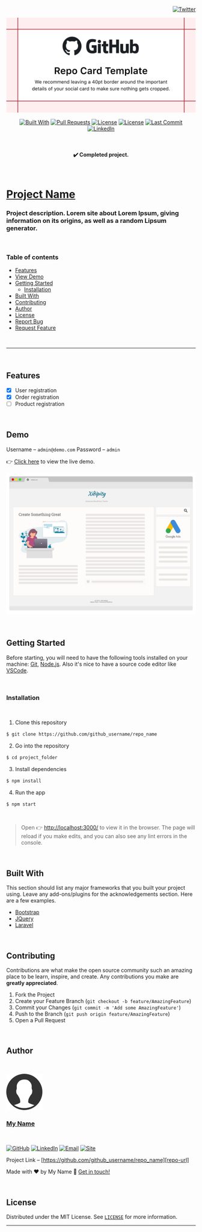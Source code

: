 <div align="right">

  <!-- Twitter Badges Button -->
  [![Twitter][twitter-shield]][twitter-url]

</div>

<!-- Logo or Banner -->
![Logo][banner-url]

<div align="center">

<!-- Badges -->
[![Built With][built-shield]][built-url]
[![Pull Requests][pulls-shield]][pulls-url]
[![License][issues-shield]][issues-url]
[![License][license-shield]][license-url]
[![Last Commit][commit-shield]][commit-url]
[![LinkedIn][linkedin-shield]][linkedin-url]

<br>

<!-- Project status -->

<!-- ### 🚨 Heads up! -->
<!-- #### 🚧 Project under construction.. 🚧 -->
####  ✔️ Completed project.

</div>

<br>

<!-- Project name -->
# **[Project Name][demo-url]**

<!-- Short description -->
### Project description. Lorem site about Lorem Ipsum, giving information on its origins, as well as a random Lipsum generator.

<br>

<!-- Table of contents -->
### Table of contents
* [Features](#features)
* [View Demo](#demo)
* [Getting Started](#getting-started)
  * [Installation](#installation) 
* [Built With](#built-with)
* [Contributing](#contributing)
* [Author](#author)
* [License](#license)
* [Report Bug][issues-url]
* [Request Feature][issues-url]

<br>

---

<br>

## Features

- [x] User registration
- [x] Order registration
- [ ] Product registration

<br>

<!-- Application demo -->
## Demo

Username – `admin@demo.com`
Password – `admin`

👉 [Click here][demo-url] to view the live demo.

![Demo](https://raw.githubusercontent.com/othneildrew/Best-README-Template/master/images/screenshot.png)

<br>

<!-- Getting started -->
## Getting Started

Before starting, you will need to have the following tools installed on your machine:
[Git][git], [Node.js][node]. 
Also it's nice to have a source code editor like [VSCode][vscode].

<br>

<!-- Installation -->
### Installation

<br>

1. Clone this repository
```bash 
$ git clone https://github.com/github_username/repo_name
```
2. Go into the repository
```bash 
$ cd project_folder
```
3. Install dependencies
```bash 
$ npm install
```
4. Run the app
```bash 
$ npm start
```

<br>

> Open 👉 [http://localhost:3000/][local-url] to view it in the browser.
> The page will reload if you make edits, and you can also see any lint errors in the console.

<br>

<!-- Built with -->
## Built With

This section should list any major frameworks that you built your project using. Leave any add-ons/plugins for the acknowledgements section. Here are a few examples.
* [Bootstrap](https://getbootstrap.com)
* [JQuery](https://jquery.com)
* [Laravel](https://laravel.com)

<br>

<!-- Contributing -->
## Contributing

Contributions are what make the open source community such an amazing place to be learn, inspire, and create. Any contributions you make are **greatly appreciated**.

1. Fork the Project
2. Create your Feature Branch (`git checkout -b feature/AmazingFeature`)
3. Commit your Changes (`git commit -m 'Add some AmazingFeature'`)
4. Push to the Branch (`git push origin feature/AmazingFeature`)
5. Open a Pull Request

<br>

<!-- Author -->
## Author
<br>

![My Name][profile-url]

### **[My Name][linkedin-url]**

<br>

[![GitHub][github-shield]][github-url]
[![LinkedIn][linkedin-shield]][linkedin-url]
[![Email][email-shield]][email-url]
[![Site][site-shield]][site-url]

Project Link – [https://github.com/github_username/repo_name][repo-url]

Made with ❤️ by My Name 👋 [Get in touch!][linkedin-url]

<br>

<!-- License -->
## License

Distributed under the MIT License. See [`LICENSE`][license-url] for more information.

---


<!-- Shields.io -->
[twitter-shield]:  https://img.shields.io/twitter/url?url=https://github.com/github_username/repo_name
[built-shield]:    https://img.shields.io/badge/built%20with-react.js-blue?style=for-the-badge&logo=react
[commit-shield]:   https://img.shields.io/github/last-commit/github_username/repo_name?style=for-the-badge
[pulls-shield]:    https://img.shields.io/github/issues-pr/github_username/repo_name?style=for-the-badge
[issues-shield]:   https://img.shields.io/github/issues/github_username/repo_name?style=for-the-badge
[license-shield]:  https://img.shields.io/github/license/github_username/repo_name?style=for-the-badge
[linkedin-shield]: https://img.shields.io/badge/LinkedIn-blue?style=for-the-badge&logo=linkedin
[email-shield]:    https://img.shields.io/badge/Email-white?style=for-the-badge&logo=gmail
[github-shield]:   https://img.shields.io/badge/GitHub-black?style=for-the-badge&logo=github
[site-shield]:     https://img.shields.io/badge/🌎%20Portfolio-gray?style=for-the-badge


<!-- All links -->
[twitter-url]:  https://twitter.com/intent/tweet?text=🤩%20Olha%20que%20repo%20legal%20que%20encontrei%20no%20GitHub:&url=https://github.com/github_username/repo_name
[built-url]:    https://img.shields.io/badge/built%20with-react.js-blue?style=for-the-badge&logo=react
[commit-url]:   https://github.com/github_username/repo_name/commits/main
[pulls-url]:    https://github.com/github_username/repo_name/pulls
[issues-url]:   https://github.com/github_username/repo_name/issues
[license-url]:  https://github.com/github_username/repo_name/blob/main/LICENSE
[github-url]:   https://github.com/github_username
[repo-url]:     https://github.com/github_username/repo_name
[demo-url]:     https://github.com/github_username
[site-url]:     https://site.com
[linkedin-url]: https://linkedin.com/in/linkedin_username
[local-url]:    http://localhost:3000
[email-url]:    mailto:email@gmail.com
[profile-url]:  assets/images/profile_96px.png
[banner-url]:   assets/images/banner.png


<!-- All technologies links -->
[node]:      https://nodejs.org/en/
[git]:       https://git-scm.com
[vscode]:    https://code.visualstudio.com/
[bootstrap]: https://getbootstrap.com
[jquery]:    https://jquery.com
[laravel]:   https://laravel.com
